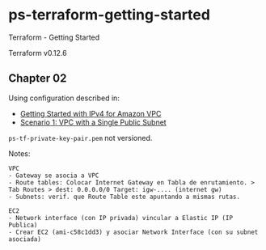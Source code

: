 # ps-terraform-getting-started
Terraform - Getting Started

Terraform v0.12.6

## Chapter 02

Using configuration described in:
- [Getting Started with IPv4 for Amazon VPC](https://docs.aws.amazon.com/vpc/latest/userguide/getting-started-ipv4.html)
- [Scenario 1: VPC with a Single Public Subnet](https://docs.aws.amazon.com/vpc/latest/userguide/VPC_Scenario1.html)

`ps-tf-private-key-pair.pem` not versioned.

Notes:

```
VPC
- Gateway se asocia a VPC
- Route tables: Colocar Internet Gateway en Tabla de enrutamiento. > Tab Routes > dest: 0.0.0.0/0 Target: igw-.... (internet gw)
- Subnets: verif. que Route Table este apuntando a mismas rutas.

EC2
- Network interface (con IP privada) vincular a Elastic IP (IP Publica)
- Crear EC2 (ami-c58c1dd3) y asociar Network Interface (con su subnet asociada)
```